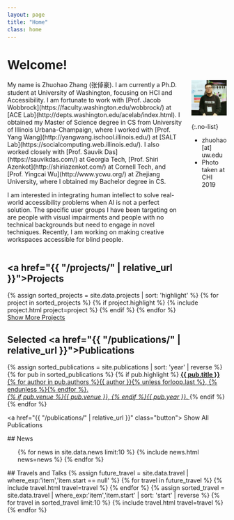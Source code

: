 ```yaml
---
layout: page
title: "Home"
class: home
---
```


# Welcome!

<div class="columns" markdown="1">

<div class="intro" markdown="1">
My name is Zhuohao Zhang (张倬豪). I am currently a Ph.D. student at University of Washington, focusing on HCI and Accessibility. I am fortunate to work with [Prof. Jacob Wobbrock](https://faculty.washington.edu/wobbrock/) at [ACE Lab](http://depts.washington.edu/acelab/index.html). I obtained my Master of Science degree in CS from University of Illinois Urbana-Champaign, where I worked with [Prof. Yang Wang](http://yangwang.ischool.illinois.edu/) at [SALT Lab](https://socialcomputing.web.illinois.edu/). I also worked closely with [Prof. Sauvik Das](https://sauvikdas.com/) at Georgia Tech, [Prof. Shiri Azenkot](http://shiriazenkot.com/) at Cornell Tech, and [Prof. Yingcai Wu](http://www.ycwu.org/) at Zhejiang University, where I obtained my Bachelor degree in CS. 

I am interested in integrating human intellect to solve real-world accessibility problems when AI is not a perfect solution. The specific user groups I have been targeting on are people with visual impairments and people with no technical backgrounds but need to engage in novel techniques. Recently, I am working on making creative workspaces accessible for blind people.
</div>

<div class="me" markdown="1">
<picture>
  <img
    src='/images/zhuohao.jpg'
    alt='Zhuohao Zhang at CHI 2019 standing in front of a poster, wearing a black sweater.'>
</picture>

{:.no-list}
* <i class="fas fa-envelope" aria-hidden="true"></i> zhuohao [at] uw.edu
* Photo taken at CHI 2019
</div>

</div>

## <a href="{{ "/projects/" | relative_url }}">Projects</a>

<div class="featured-projects">
  {% assign sorted_projects = site.data.projects | sort: 'highlight' %}
  {% for project in sorted_projects %}
    {% if project.highlight %}
      {% include project.html project=project %}
    {% endif %}
  {% endfor %}
</div>
<a href="{{ "/projects/" | relative_url }}" class="button">
  <i class="fas fa-chevron-circle-right"></i>
  Show More Projects
</a>

## Selected <a href="{{ "/publications/" | relative_url }}">Publications</a>

<div class="featured-publications">
  {% assign sorted_publications = site.publications | sort: 'year' | reverse %}
  {% for pub in sorted_publications %}
    {% if pub.highlight %}
      <a href="{{ pub.pdf }}" class="publication">
        <strong>{{ pub.title }}</strong><br/>
        <span class="authors">{% for author in pub.authors %}{{ author }}{% unless forloop.last %}, {% endunless %}{% endfor %}</span>. <br/>
        <i>{% if pub.venue %}{{ pub.venue }}, {% endif %}{{ pub.year }}</i>.
        <!-- {% for award in pub.awards %}<br/><span class="award"><i class="fas fa-{% if award == "Best Paper Award" %}trophy{% else %}award{% endif %}" aria-hidden="true"></i> {{ award }}</span>{% endfor %} -->
      </a>
    {% endif %}
  {% endfor %}
</div>

<a href="{{ "/publications/" | relative_url }}" class="button">
  <i class="fas fa-chevron-circle-right"></i>
  Show All Publications
</a>

<div class="news-travel" markdown="1">

<div class="news" markdown="1">
## News

<ul>
{% for news in site.data.news limit:10 %}
  {% include news.html news=news %}
{% endfor %}
</ul>

</div>

<div class="travel" markdown="1">
## Travels and Talks

<table>
<tbody>
{% assign future_travel = site.data.travel | where_exp:'item','item.start == null' %}
{% for travel in future_travel %}
  {% include travel.html travel=travel %}
{% endfor %}
{% assign sorted_travel = site.data.travel | where_exp:'item','item.start' | sort: 'start' | reverse %}
{% for travel in sorted_travel limit:10 %}
  {% include travel.html travel=travel %}
{% endfor %}
</tbody>
</table>

</div>

</div>
